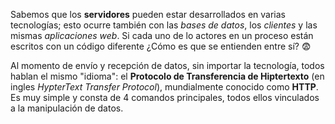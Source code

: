 Sabemos que los **servidores** pueden estar desarrollados en varias tecnologías; esto ocurre también con las _bases de datos_, los _clientes_ y las mismas _aplicaciones web_. Si cada uno de lo actores en un proceso están escritos con un código diferente ¿Cómo es que se entienden entre sí? :fearful:

Al momento de envío y recepción de datos, sin importar la tecnología, todos hablan el mismo "idioma": el **Protocolo de Transferencia de Hiptertexto** (en ingles _HypterText Transfer Protocol_), mundialmente conocido como **HTTP**. Es muy simple y consta de 4 comandos principales, todos ellos vinculados a la manipulación de datos.
